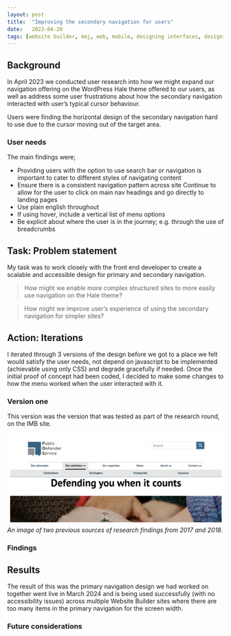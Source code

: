 ```yaml
---
layout: post
title:  "Improving the secondary navigation for users"
date:   2023-04-20
tags: [website builder, moj, web, mobile, designing interfaces, designing for digital]
---
```


## Background
In April 2023 we conducted user research into how we might expand our navigation offering on the WordPress Hale theme offered to our users, as well as address some user frustrations about how the secondary navigation interacted with user’s typical cursor behaviour. 

Users were finding the horizontal design of the secondary navigation hard to use due to the cursor moving out of the target area.

### User needs
The main findings were;
- Providing users with the option to use search bar or navigation is important to cater to different styles of navigating content
- Ensure there is a consistent navigation pattern across site
Continue to allow for the user to click on main nav headings and go directly to landing pages
- Use plain english throughout
- If using hover, include a vertical list of menu options
- Be explicit about where the user is in the journey; e.g. through the use of breadcrumbs

## Task: Problem statement
My task was to work closely with the front end developer to create a scalable and accessible design for primary and secondary navigation.

> How might we enable more complex structured sites to more easily use navigation on the Hale theme?

> How might we improve user’s experience of using the secondary navigation for simpler sites?

## Action: Iterations
I iterated through 3 versions of the design before we got to a place we felt would satisfy the user needs, not depend on javascript to be implemented (achievable using only CSS) and degrade gracefully if needed. Once the initial proof of concept had been coded, I decided to make some changes to how the menu worked when the user interacted with it.

### Version one
This version was the version that was tested as part of the research round, on the IMB site.

![Version one](/assets/images/mega-navigation/version1.png "An image of two previous sources of research findings from 2017 and 2018")
*An image of two previous sources of research findings from 2017 and 2018.*

### Findings

## Results
The result of this was the primary navigation design we had worked on together went live in March 2024 and is being used successfully (with no accessibility issues) across multiple Website Builder sites where there are too many items in the primary navigation for the screen width.

### Future considerations